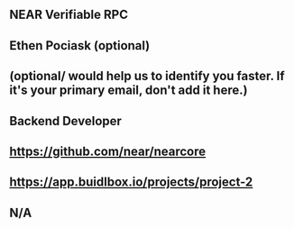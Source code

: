 ## NEAR Verifiable RPC 

## Ethen Pociask (optional)

## <Used Email in Buidlbox> (optional/ would help us to identify you faster. If it's your primary email, don't add it here.)

## Backend Developer

## https://github.com/near/nearcore

## https://app.buidlbox.io/projects/project-2

## N/A
